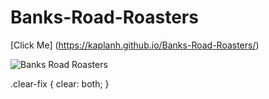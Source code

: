# Banks-Road-Roasters

[Click Me] (https://kaplanh.github.io/Banks-Road-Roasters/)

![Banks Road Roasters](https://github.com/kaplanh/Banks-Road-Roasters/assets/101884444/b296b07b-e738-4687-bafe-04d45cbf7601)

<div class="clear-fix"></div>
.clear-fix {
    clear: both;
}
